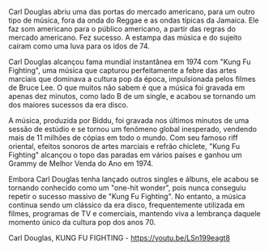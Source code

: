 Carl Douglas abriu uma das portas do mercado americano, para um outro tipo de música, fora da onda do Reggae e as ondas típicas da Jamaica. Ele faz som americano para o público americano, a partir das regras do mercado americano. Fez sucesso. A estampa das música e do sujeito caíram como uma luva para os idos de 74. 

Carl Douglas alcançou fama mundial instantânea em 1974 com "Kung Fu Fighting", uma música que capturou perfeitamente a febre das artes marciais que dominava a cultura pop da época, impulsionada pelos filmes de Bruce Lee. O que muitos não sabem é que a música foi gravada em apenas dez minutos, como lado B de um single, e acabou se tornando um dos maiores sucessos da era disco.

A música, produzida por Biddu, foi gravada nos últimos minutos de uma sessão de estúdio e se tornou um fenômeno global inesperado, vendendo mais de 11 milhões de cópias em todo o mundo. Com seu famoso riff oriental, efeitos sonoros de artes marciais e refrão chiclete, "Kung Fu Fighting" alcançou o topo das paradas em vários países e ganhou um Grammy de Melhor Venda do Ano em 1974.

Embora Carl Douglas tenha lançado outros singles e álbuns, ele acabou se tornando conhecido como um "one-hit wonder", pois nunca conseguiu repetir o sucesso massivo de "Kung Fu Fighting". No entanto, a música continua sendo um clássico da era disco, frequentemente utilizada em filmes, programas de TV e comerciais, mantendo viva a lembrança daquele momento único da cultura pop dos anos 70.

Carl Douglas, KUNG FU FIGHTING - 
https://youtu.be/LSn199eagt8 

